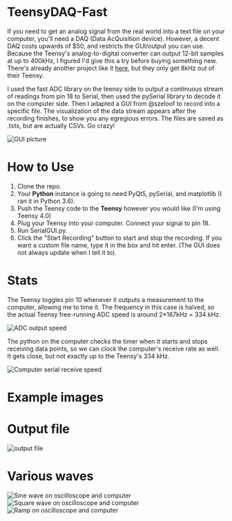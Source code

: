 # TeensyDAQ-Fast
If you need to get an analog signal from the real world into a text file on your computer, you'll need a DAQ (Data AcQuisition device). However, a decent DAQ costs upwards of $50, and restricts the GUI/output you can use. Because the Teensy's analog-to-digital converter can output 12-bit samples at up to 400kHz, I figured I'd give this a try before buying something new. There's already another project like it [here](https://github.com/JorenSix/TeensyDAQ), but they only get 8kHz out of their Teensy. 

I used the fast ADC library on the teensy side to output a continuous stream of readings from pin 18 to Serial, then used the pySerial library to decode it on the computer side. Then I adapted a GUI from @szeloof to record into a specific file. The visualization of the data stream appears after the recording finishes, to show you any egregious errors. The files are saved as .txts, but are actually CSVs. Go crazy!

![GUI picture](https://github.com/kongmunist/TeensyDAQ-Fast/blob/master/ims/GUI.png)
 
 # How to Use
1. Clone the repo.  
2. Your <b>Python</b> instance is going to need PyQt5, pySerial, and matplotlib (I ran it in Python 3.6). 
3. Push the Teensy code to the <b>Teensy</b> however you would like (I'm using Teensy 4.0)
4. Plug your Teensy into your computer. Connect your signal to pin 18.
5. Run SerialGUI.py. 
6. Click the "Start Recording" button to start and stop the recording. If you want a custom file name, type it in the box and hit enter. (The GUI does not always update when I tell it to).
 
 # Stats
The Teensy toggles pin 10 whenever it outputs a measurement to the computer, allowing me to time it. The frequency in this case is halved, so the actual Teensy free-running ADC speed is around 2*167kHz = 334 kHz. 
 
![ADC output speed](https://github.com/kongmunist/TeensyDAQ-Fast/blob/master/ims/ADCoutput.JPG)

The python on the computer checks the timer when it starts and stops receiving data points, so we can clock the computer's receive rate as well. It gets close, but not exactly up to the Teensy's 334 kHz.

![Computer serial receive speed](https://github.com/kongmunist/TeensyDAQ-Fast/blob/master/ims/GUIoutput.png)



# Example images
# Output file
![output file](https://github.com/kongmunist/TeensyDAQ-Fast/blob/master/ims/recordingExample.png)

# Various waves
![Sine wave on oscilloscope and computer](https://github.com/kongmunist/TeensyDAQ-Fast/blob/master/ims/Sine.JPG)
![Square wave on oscilloscope and computer](https://github.com/kongmunist/TeensyDAQ-Fast/blob/master/ims/Square.JPG)
![Ramp on oscilloscope and computer](https://github.com/kongmunist/TeensyDAQ-Fast/blob/master/ims/Ramp.JPG)
